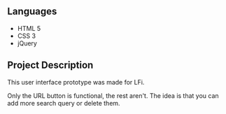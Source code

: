 Languages
--------
- HTML 5
- CSS 3
- jQuery

Project Description
--------
This user interface prototype was made for LFi.

Only the URL button is functional, the rest aren't. The idea is that you can add more search query or delete them.
